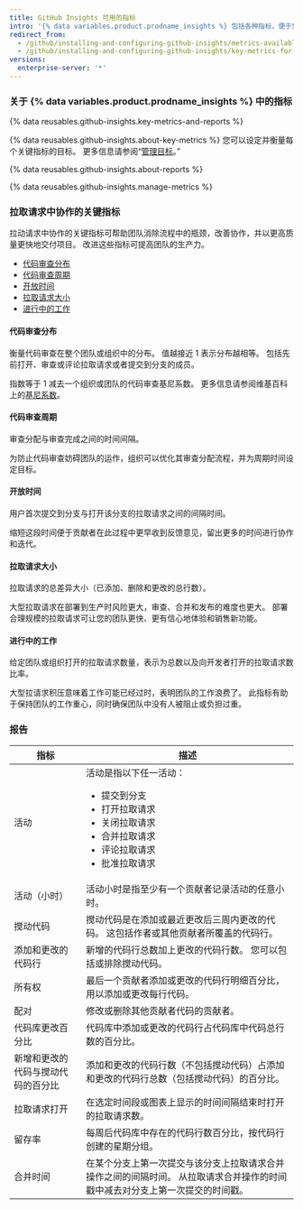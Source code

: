 ```yaml
---
title: GitHub Insights 可用的指标
intro: '{% data variables.product.prodname_insights %} 包括各种指标，便于您了解团队的软件交付流程。'
redirect_from:
  - /github/installing-and-configuring-github-insights/metrics-available-with-github-insights
  - /github/installing-and-configuring-github-insights/key-metrics-for-collaboration-in-pull-requests
versions:
  enterprise-server: '*'
---
```


### 关于 {% data variables.product.prodname_insights %} 中的指标

{% data reusables.github-insights.key-metrics-and-reports %}

{% data reusables.github-insights.about-key-metrics %} 您可以设定并衡量每个关键指标的目标。 更多信息请参阅“[管理目标](/insights/installing-and-configuring-github-insights/managing-goals)。”

{% data reusables.github-insights.about-reports %}

{% data reusables.github-insights.manage-metrics %}

### 拉取请求中协作的关键指标

拉动请求中协作的关键指标可帮助团队消除流程中的瓶颈，改善协作，并以更高质量更快地交付项目。 改进这些指标可提高团队的生产力。

- [代码审查分布](#code-review-distribution)
- [代码审查周期](#code-review-turnaround)
- [开放时间](#time-to-open)
- [拉取请求大小](#pull-request-size)
- [进行中的工作](#work-in-progress)

#### 代码审查分布

衡量代码审查在整个团队或组织中的分布。 值越接近 1 表示分布越相等。 包括先前打开、审查或评论拉取请求或者提交到分支的成员。

指数等于 1 减去一个组织或团队的代码审查基尼系数。 更多信息请参阅维基百科上的[基尼系数](https://en.wikipedia.org/wiki/Gini_coefficient)。

#### 代码审查周期

审查分配与审查完成之间的时间间隔。

为防止代码审查妨碍团队的运作，组织可以优化其审查分配流程，并为周期时间设定目标。

#### 开放时间

用户首次提交到分支与打开该分支的拉取请求之间的间隔时间。

缩短这段时间便于贡献者在此过程中更早收到反馈意见，留出更多的时间进行协作和迭代。

#### 拉取请求大小

拉取请求的总差异大小（已添加、删除和更改的总行数）。

大型拉取请求在部署到生产时风险更大，审查、合并和发布的难度也更大。 部署合理规模的拉取请求可让您的团队更快、更有信心地体验和销售新功能。

#### 进行中的工作

给定团队或组织打开的拉取请求数量，表示为总数以及向开发者打开的拉取请求数比率。

大型拉请求积压意味着工作可能已经过时，表明团队的工作浪费了。 此指标有助于保持团队的工作重心，同时确保团队中没有人被阻止或负担过重。

### 报告

| 指标                | 描述                                                              |
| ----------------- | --------------------------------------------------------------- |
| 活动                | 活动是指以下任一活动：<ul><li>提交到分支</li><li>打开拉取请求</li><li>关闭拉取请求</li><li>合并拉取请求</li><li>评论拉取请求</li><li>批准拉取请求</li></ul>                            |
| 活动（小时）            | 活动小时是指至少有一个贡献者记录活动的任意小时。                                        |
| 搅动代码              | 搅动代码是在添加或最近更改后三周内更改的代码。 这包括作者或其他贡献者所覆盖的代码行。                     |
| 添加和更改的代码行         | 新增的代码行总数加上更改的代码行数。 您可以包括或排除搅动代码。                                |
| 所有权               | 最后一个贡献者添加或更改的代码行明细百分比，用以添加或更改每行代码。                              |
| 配对                | 修改或删除其他贡献者代码的贡献者。                                               |
| 代码库更改百分比          | 代码库中添加或更改的代码行占代码库中代码总行数的百分比。                                    |
| 新增和更改的代码与搅动代码的百分比 | 添加和更改的代码行数（不包括搅动代码）占添加和更改的代码行总数（包括搅动代码）的百分比。                    |
| 拉取请求打开            | 在选定时间段或图表上显示的时间间隔结束时打开的拉取请求数。                                   |
| 留存率               | 每周后代码库中存在的代码行数百分比，按代码行创建的星期分组。                                  |
| 合并时间              | 在某个分支上第一次提交与该分支上拉取请求合并操作之间的间隔时间。 从拉取请求合并操作的时间戳中减去对分支上第一次提交的时间戳。 |
